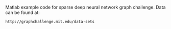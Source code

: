 Matlab example code for sparse deep neural network graph challenge.
Data can be found at:

	http://graphchallenge.mit.edu/data-sets



